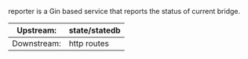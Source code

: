reporter is a Gin based service that reports the status of current bridge.


| Upstream:   | state/statedb |
| ----------- | ------------- |
| Downstream: | http routes   |


